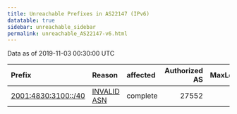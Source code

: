 ```yaml
---
title: Unreachable Prefixes in AS22147 (IPv6)
datatable: true
sidebar: unreachable_sidebar
permalink: unreachable_AS22147-v6.html
---
```


Data as of 2019-11-03 00:30:00 UTC


<div class="datatable-begin"></div>

| Prefix                                                           | Reason                                                                                                     | affected   |   Authorized AS |   MaxLength | Anchor                           |   unreachable /48s |
|:-----------------------------------------------------------------|:-----------------------------------------------------------------------------------------------------------|:-----------|----------------:|------------:|:---------------------------------|-------------------:|
| [2001:4830:3100::/40](https://stat.ripe.net/2001:4830:3100::/40) | [INVALID ASN](https://rpki-validator.ripe.net/announcement-preview?asn=AS22147&prefix=2001:4830:3100::/40) | complete   |           27552 |          48 | [ARIN](unreachable_ARIN-v6.html) |                256 |

<div class="datatable-end"></div>